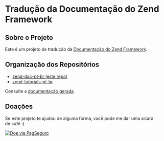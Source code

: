 # Tradução da Documentação do Zend Framework

## Sobre o Projeto

Este é um projeto de tradução da [Documentação do Zend Framework](https://docs.zendframework.com).

## Organização dos Repositórios

- [zend-doc-pt-br (este repo)](https://github.com/arcristo/zend-doc-pt-br/)
- [zend-tutorials-pt-br](https://github.com/arcristo/zend-tutorials-pt-br/)

Consulte a [documentação gerada](https://docs.zendframework.com.br/).

## Doações

Se este projeto te ajudou de alguma forma, você pode me dar uma xícara de café :)

[![Doe via PagSeguro](https://img.shields.io/badge/Doe-PagSeguro-green.svg)](https://pag.ae/blqbp20)
